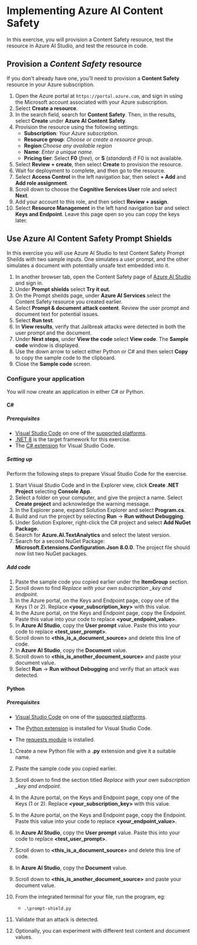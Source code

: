 # Implementing Azure AI Content Safety

In this exercise, you will provision a Content Safety resource, test the resource in Azure AI Studio, and test the resource in code.

## Provision a *Content Safety* resource

If you don't already have one, you'll need to provision a **Content Safety** resource in your Azure subscription.

1. Open the Azure portal at `https://portal.azure.com`, and sign in using the Microsoft account associated with your Azure subscription.
1. Select **Create a resource**.
1. In the search field, search for **Content Safety**. Then, in the results, select **Create** under **Azure AI Content Safety**.
1. Provision the resource using the following settings:
    - **Subscription**: *Your Azure subscription*.
    - **Resource group**: *Choose or create a resource group*.
    - **Region**:*Choose any available region*
    - **Name**: *Enter a unique name*.
    - **Pricing tier**: Select **F0** (*free*), or **S** (*standard*) if F0 is not available.
1. Select **Review + create**, then select **Create** to provision the resource.
1. Wait for deployment to complete, and then go to the resource.
1. Select **Access Control** in the left navigation bar, then select **+ Add** and **Add role assignment**.
1. Scroll down to choose the **Cognitive Services User** role and select **Next**.
1. Add your account to this role, and then select **Review + assign**.
1. Select **Resource Management** in the left hand navigation bar and select **Keys and Endpoint**. Leave this page open so you can copy the keys later.

## Use Azure AI Content Safety Prompt Shields

In this exercise you will use Azure AI Studio to test Content Safety Prompt Sheilds with two sample inputs. One simulates a user prompt, and the other simulates a document with potentially unsafe text embedded into it.

1. In another browser tab, open the Content Safety page of [Azure AI Studio](https://ai.azure.com/explore/contentsafety) and sign in.
1. Under **Prompt shields** select **Try it out**.
1. On the Prompt sheilds page, under **Azure AI Services** select the Content Safety resource you created earlier.
1. Select **Prompt & document attack content**. Review the user prompt and document text for potential issues.
1. Select **Run test**.
1. In **View results**, verify that Jailbreak attacks were detected in both the user prompt and the document.
1. Under **Next steps**, under **View the code** select **View code**. The **Sample code** window is displayed.
1. Use the down arrow to select either Python or C# and then select **Copy** to copy the sample code to the clipboard.
1. Close the **Sample code** screen.

### Configure your application

You will now create an application in either C# or Python.

#### C#

##### Prerequisites

* [Visual Studio Code](https://code.visualstudio.com/) on one of the [supported platforms](https://code.visualstudio.com/docs/supporting/requirements#_platforms).
* [.NET 8](https://dotnet.microsoft.com/en-us/download/dotnet/8.0) is the target framework for this exercise.
* The [C# extension](https://marketplace.visualstudio.com/items?itemName=ms-dotnettools.csharp) for Visual Studio Code.

##### Setting up

Perform the following steps to prepare Visual Studio Code for the exercise.

1. Start Visual Studio Code and in the Explorer view, click **Create .NET Project** selecting **Console App**.
1. Select a folder on your computer, and give the project a name. Select **Create project** and acknowledge the warning message.
1. In the Explorer pane, expand Solution Explorer and select **Program.cs**.
1. Build and run the project by selecting **Run** -> **Run without Debugging**. 
1. Under Solution Explorer, right-click the C# project and select **Add NuGet Package.**
1. Search for **Azure.AI.TextAnalytics** and select the latest version.
1. Search for a second NuGet Package: **Microsoft.Extensions.Configuration.Json 8.0.0**. The project file should now list two NuGet packages.

##### Add code

1. Paste the sample code you copied earlier under the **ItemGroup** section.
1. Scroll down to find *Replace with your own subscription _key and endpoint*.
1. In the Azure portal, on the Keys and Endpoint page, copy one of the Keys (1 or 2). Replace **<your_subscription_key>** with this value.
1. In the Azure portal, on the Keys and Endpoint page, copy the Endpoint. Paste this value into your code to replace **<your_endpoint_value>**.
1. In **Azure AI Studio**, copy the **User prompt** value. Paste this into your code to replace **<test_user_prompt>**.
1. Scroll down to **<this_is_a_document_source>** and delete this line of code.
1. In **Azure AI Studio**, copy the **Document** value.
1. Scroll down to **<this_is_another_document_source>** and paste your document value.
1. Select **Run** -> **Run without Debugging** and verify that an attack was detected. 

#### Python

##### Prerequisites

* [Visual Studio Code](https://code.visualstudio.com/) on one of the [supported platforms](https://code.visualstudio.com/docs/supporting/requirements#_platforms).

* The [Python extension](https://marketplace.visualstudio.com/items?itemName=ms-python.python) is installed for Visual Studio Code.

* The [requests module](https://pypi.org/project/requests/) is installed.

1. Create a new Python file with a **.py** extension and give it a suitable name.
1. Paste the sample code you copied earlier.
1. Scroll down to find the section titled *Replace with your own subscription _key and endpoint*.
1. In the Azure portal, on the Keys and Endpoint page, copy one of the Keys (1 or 2). Replace **<your_subscription_key>** with this value.
1. In the Azure portal, on the Keys and Endpoint page, copy the Endpoint. Paste this value into your code to replace **<your_endpoint_value>**.
1. In **Azure AI Studio**, copy the **User prompt** value. Paste this into your code to replace **<test_user_prompt>**.
1. Scroll down to **<this_is_a_document_source>** and delete this line of code.
1. In **Azure AI Studio**, copy the **Document** value.
1. Scroll down to **<this_is_another_document_source>** and paste your document value.
1. From the integrated terminal for your file, run the program, eg:

    - `.\prompt-shield.py`

1. Validate that an attack is detected.
1. Optionally, you can experiment with different test content and document values.
